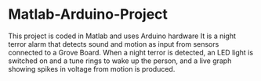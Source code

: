 # Matlab-Arduino-Project
This project is coded in Matlab and uses Arduino hardware 
It is a night terror alarm that detects sound and motion as input from sensors connected to a Grove Board. When a night terror is detected, an LED light is switched on and a tune rings to wake up the person, and a live graph showing spikes in voltage from motion is produced. 
